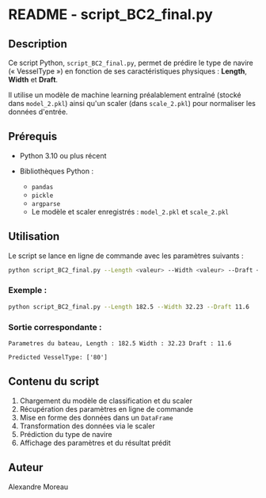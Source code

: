 # README - script\_BC2\_final.py

## Description

Ce script Python, `script_BC2_final.py`, permet de prédire le type de navire (« VesselType ») en fonction de ses caractéristiques physiques : **Length**, **Width** et **Draft**.

Il utilise un modèle de machine learning préalablement entraîné (stocké dans `model_2.pkl`) ainsi qu'un scaler (dans `scale_2.pkl`) pour normaliser les données d'entrée.

## Prérequis

* Python 3.10 ou plus récent
* Bibliothèques Python :

  * `pandas`
  * `pickle`
  * `argparse`
  * Le modèle et scaler enregistrés : `model_2.pkl` et `scale_2.pkl`

## Utilisation

Le script se lance en ligne de commande avec les paramètres suivants :

```bash
python script_BC2_final.py --Length <valeur> --Width <valeur> --Draft <valeur>
```

### Exemple :

```bash
python script_BC2_final.py --Length 182.5 --Width 32.23 --Draft 11.6
```

### Sortie correspondante :

```text
Parametres du bateau, Length : 182.5 Width : 32.23 Draft : 11.6

Predicted VesselType: ['80']
```

## Contenu du script

1. Chargement du modèle de classification et du scaler
2. Récupération des paramètres en ligne de commande
3. Mise en forme des données dans un `DataFrame`
4. Transformation des données via le scaler
5. Prédiction du type de navire
6. Affichage des paramètres et du résultat prédit

## Auteur

Alexandre Moreau
